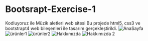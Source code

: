 # Bootsrapt-Exercise-1
Kodluyoruz ile Müzik aletleri web sitesi 
Bu projede html5, css3 ve bootstrapt4 web bileşenleri ile tasarım gerçekleştirildi.
![AnaSayfa](https://user-images.githubusercontent.com/33424393/132988095-fe7be76a-e029-40b5-a2ef-ae02efd3ae2b.jpg)
![ürünler1](https://user-images.githubusercontent.com/33424393/132988101-c60bc1aa-f556-4c47-95b4-a69cef2c9b91.jpg)
![ürünler2](https://user-images.githubusercontent.com/33424393/132988104-c5c1ef9a-9043-43c6-9f1b-82cc82e21bde.jpg)
![Hakkımızda](https://user-images.githubusercontent.com/33424393/132988107-631cdcd8-a181-4add-b3e8-fed8d5664b04.jpg)
![Hakkımızda 2](https://user-images.githubusercontent.com/33424393/132988109-3d0fe807-b854-4947-8373-b1cebfceeba6.jpg)

